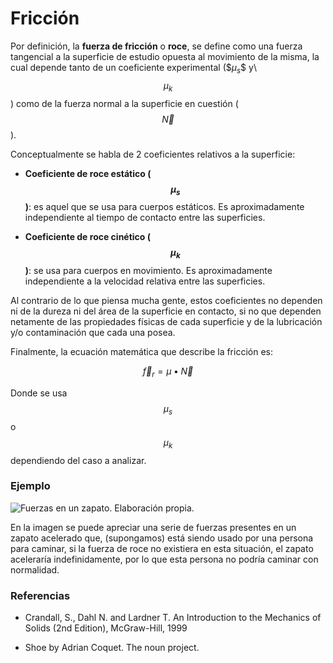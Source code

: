 # Fricción

Por definición, la **fuerza de fricción** o **roce**, se define como una fuerza tangencial a la superficie de estudio opuesta al 
movimiento de la misma, la cual depende tanto de un coeficiente experimental ($$\mu_s\$$ y\ $$\mu_k$$) como de la fuerza normal a la superficie en cuestión ($$\vec{N}$$).

Conceptualmente se habla de 2 coeficientes relativos a la superficie:

 - **Coeficiente de roce estático ($$\mu_s$$)**: es aquel que se usa para cuerpos estáticos. Es aproximadamente independiente al tiempo
 de contacto entre las superficies.
 
 - **Coeficiente de roce cinético ($$\mu_k$$)**: se usa para cuerpos en movimiento. Es aproximadamente independiente a la velocidad
 relativa entre las superficies.
 
 Al contrario de lo que piensa mucha gente, estos coeficientes no dependen ni de la dureza ni del área de la superficie en contacto, si
 no que dependen netamente de las propiedades físicas de cada superficie y de la lubricación y/o contaminación que cada una posea.
 
 Finalmente, la ecuación matemática que describe la fricción es:
 
 $$\vec{f}_r = \mu \bullet \vec{N}$$
 
 Donde se usa $$\mu_s$$ o $$\mu_k$$ dependiendo del caso a analizar.
 
 ### Ejemplo
 
 ![Fuerzas en un zapato. Elaboración propia.](images/'Fuerzas_en_zapato-01.png')
 
 En la imagen se puede apreciar una serie de fuerzas presentes en un zapato acelerado que, (supongamos) está siendo usado por una
 persona para caminar, si la fuerza de roce no existiera en esta situación, el zapato aceleraría indefinidamente, por lo que esta
 persona no podría caminar con normalidad.
 
 ### Referencias
 
 - Crandall, S., Dahl N. and Lardner T. An Introduction to the Mechanics of Solids (2nd Edition), McGraw-Hill, 1999
 
 - Shoe by Adrian Coquet. The noun project.
 
 
